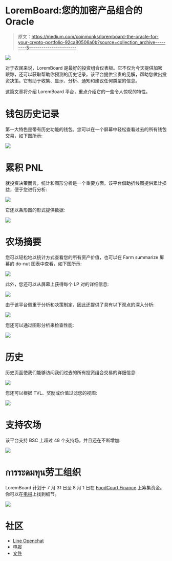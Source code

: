 # LoremBoard:您的加密产品组合的 Oracle

> 原文：<https://medium.com/coinmonks/loremboard-the-oracle-for-your-crypto-portfolio-92ca80506a0b?source=collection_archive---------5----------------------->

![](img/33a116e723a4ed74707c55795e3c6647.png)

对于农民来说，LoremBoard 是最好的投资组合仪表板。它不仅为今天提供加密跟踪，还可以获取帮助你预测的历史记录。该平台提供宝贵的见解，帮助您做出投资决策。它有助于收集、显示、分析、通知和建议任何类型的信息。

这篇文章将介绍 LoremBoard 平台，重点介绍它的一些令人惊叹的特性。

# 钱包历史记录

第一大特色是带有历史功能的钱包。您可以在一个屏幕中轻松查看过去的所有钱包交易，如下图所示:

![](img/003126ce1c9774b6ed1197aac992e6f2.png)

# 累积 PNL

就投资决策而言，统计和图形分析是一个重要方面。该平台借助折线图提供累计损益，便于您进行分析:

![](img/3e218bafffeabb84cb4f7ec82c5bb4a5.png)

它还以条形图的形式提供数据:

![](img/b5c01d5b07829b84d587a61fd8f88cc1.png)

# 农场摘要

您可以轻松地以统计方式查看您的所有资产价值，也可以在 Farm summarize 屏幕的 do-nut 图表中查看，如下图所示:

![](img/a0b6998b6ee9324e4926a22fb890fb49.png)

此外，您还可以从屏幕上获得每个 LP 对的详细信息:

![](img/371c8955cb63eba814072f435bae722d.png)

由于该平台侧重于分析和决策制定，因此还提供了具有以下观点的深入分析:

![](img/1c32ce88155ed33f83c69d5d1c336488.png)

您还可以通过图形分析来检查性能:

![](img/56706877bb24d73387639c7f0fbe7a9b.png)

# 历史

历史页面使我们能够访问我们过去的所有投资组合交易的详细信息:

![](img/7b5a38770b4f3967adbc2f8937953ae9.png)

您还可以根据 TVL、奖励或价值过滤您的视图:

![](img/0e14d4dc3a908518d05bbccadf0a0a62.png)

# 支持农场

该平台支持 BSC 上超过 48 个支持场，并且还在不断增加:

![](img/ce1eae35618071c9243a13611ab18a45.png)

# การระดมทุน劳工组织

LoremBoard 计划于 7 月 31 日至 8 月 1 日在 [FoodCourt Finance](https://foodcourt.finance/) 上筹集资金。你可以在[电报](https://t.me/loremboard_community)上找到细节。

![](img/1e71412237a0b3426e12e70afdaf4bd1.png)

# 社区

*   [Line Openchat](https://line.me/ti/g2/gDVML0l7VcLFxA71J6MpAQ)
*   [电报](https://t.me/loremboard_community)
*   [文件](https://loremboard.gitbook.io/loremboard/)